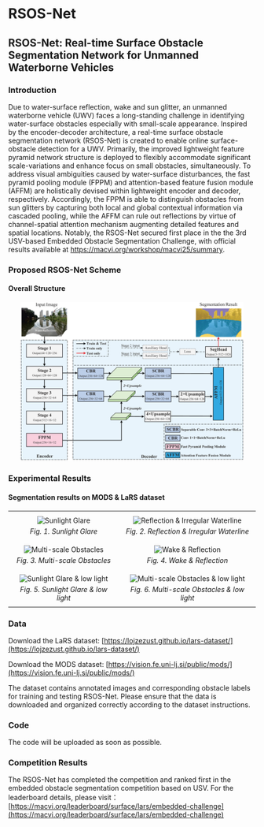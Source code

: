 # RSOS-Net

## RSOS-Net: Real-time Surface Obstacle Segmentation Network for Unmanned Waterborne Vehicles

### Introduction

Due to water-surface reflection, wake and sun glitter, an unmanned waterborne vehicle (UWV) faces a long-standing challenge in identifying water-surface obstacles especially with small-scale appearance. Inspired by the encoder-decoder architecture, a real-time surface obstacle segmentation network (RSOS-Net) is created to enable online surface-obstacle detection for a UWV. Primarily, the improved lightweight feature pyramid network structure is deployed to flexibly accommodate significant scale-variations and enhance focus on small obstacles, simultaneously. To address visual ambiguities caused by water-surface disturbances, the fast pyramid pooling module (FPPM) and attention-based feature fusion module (AFFM) are holistically devised within lightweight encoder and decoder, respectively. Accordingly, the FPPM is able to distinguish obstacles from sun glitters by capturing both local and global contextual information via cascaded pooling, while the AFFM can rule out reflections by virtue of channel-spatial attention mechanism augmenting detailed features and spatial locations. Notably, the RSOS-Net secured first place in the the 3rd USV-based Embedded Obstacle Segmentation Challenge, with official results available at https://macvi.org/workshop/macvi25/summary.

### Proposed RSOS-Net Scheme
#### Overall Structure
<div align="center">
  <img src="https://github.com/Yuan-Feng1998/RSOS-Net-MaCVi2025/blob/main/overall_scheme/RSOS-Net.png" width="90%">  
</div>

### Experimental Results  
#### Segmentation results on MODS & LaRS dataset
<!DOCTYPE html>
<html>
<head>
<body>

<table style="width: 100%; border-collapse: collapse;">
    <tr>
        <td style="padding: 10px; text-align: center;">
            <img src="https://github.com/Yuan-Feng1998/RSOS-Net-MaCVi2025/blob/main/results_gif/Water%20surface%20reflection%20and%20Glare.gif?raw=true" 
                 style="width: 600px; height: auto;" 
                 alt="Sunlight Glare">
            <div style="font-style: italic; margin-top: 5px;">Fig. 1. Sunlight Glare</div>
        </td>
        <td style="padding: 10px; text-align: center;">
            <img src="https://github.com/Yuan-Feng1998/RSOS-Net-MaCVi2025/blob/main/results_gif/Water%20Surface%20Reflection.gif?raw=true" 
                 style="width: 600px; height: auto;" 
                 alt="Reflection & Irregular Waterline">
            <div style="font-style: italic; margin-top: 5px;">Fig. 2. Reflection & Irregular Waterline</div>
        </td>
    </tr>
    <tr>
        <td style="padding: 10px; text-align: center;">
            <img src="https://github.com/Yuan-Feng1998/RSOS-Net-MaCVi2025/blob/main/results_gif/Multi-scale%20Obstacles.gif?raw=true" 
                 style="width: 600px; height: auto;" 
                 alt="Multi-scale Obstacles">
            <div style="font-style: italic; margin-top: 5px;">Fig. 3. Multi-scale Obstacles</div>
        </td>
        <td style="padding: 10px; text-align: center;">
            <img src="https://github.com/Yuan-Feng1998/RSOS-Net-MaCVi2025/blob/main/results_gif/Wake%20and%20Water%20Surface%20Reflection.gif?raw=true" 
                 style="width: 600px; height: auto;" 
                 alt="Wake & Reflection">
            <div style="font-style: italic; margin-top: 5px;">Fig. 4. Wake & Reflection</div>
        </td>
    </tr>
    <tr>
        <td style="padding: 10px; text-align: center;">
            <img src="https://github.com/Yuan-Feng1998/RSOS-Net-MaCVi2025/blob/main/results_gif/glare.gif?raw=true" 
                 style="width: 600px; height: auto;" 
                 alt="Sunlight Glare & low light">
            <div style="font-style: italic; margin-top: 5px;">Fig. 5. Sunlight Glare & low light</div>
        </td>
        <td style="padding: 10px; text-align: center;">
            <img src="https://github.com/Yuan-Feng1998/RSOS-Net-MaCVi2025/blob/main/results_gif/dark.gif?raw=true" 
                 style="width: 600px; height: auto;" 
                 alt="Multi-scale Obstacles & low light">
            <div style="font-style: italic; margin-top: 5px;">Fig. 6. Multi-scale Obstacles & low light</div>
        </td>
    </tr>
</table>

</body>
</html>

### Data

Download the LaRS dataset: [https://lojzezust.github.io/lars-dataset/](https://lojzezust.github.io/lars-dataset/)

Download the MODS dataset: [https://vision.fe.uni-lj.si/public/mods/](https://vision.fe.uni-lj.si/public/mods/)

The dataset contains annotated images and corresponding obstacle labels for training and testing RSOS-Net. Please ensure that the data is downloaded and organized correctly according to the dataset instructions.

### Code
The code will be uploaded as soon as possible.

### Competition Results
The RSOS-Net has completed the competition and ranked first in the embedded obstacle segmentation competition based on USV. For the leaderboard details, please visit：[https://macvi.org/leaderboard/surface/lars/embedded-challenge](https://macvi.org/leaderboard/surface/lars/embedded-challenge)


